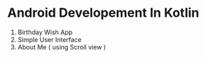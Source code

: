 # Android Developement In Kotlin

1. Birthday Wish App
2. Simple User Interface
3. About Me ( using Scroll view )
